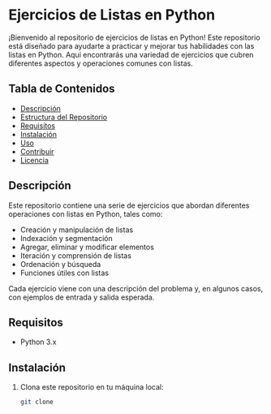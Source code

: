 # Ejercicios de Listas en Python

¡Bienvenido al repositorio de ejercicios de listas en Python! Este repositorio está diseñado para ayudarte a practicar y mejorar tus habilidades con las listas en Python. Aquí encontrarás una variedad de ejercicios que cubren diferentes aspectos y operaciones comunes con listas.

## Tabla de Contenidos

- [Descripción](#descripción)
- [Estructura del Repositorio](#estructura-del-repositorio)
- [Requisitos](#requisitos)
- [Instalación](#instalación)
- [Uso](#uso)
- [Contribuir](#contribuir)
- [Licencia](#licencia)

## Descripción

Este repositorio contiene una serie de ejercicios que abordan diferentes operaciones con listas en Python, tales como:

- Creación y manipulación de listas
- Indexación y segmentación
- Agregar, eliminar y modificar elementos
- Iteración y comprensión de listas
- Ordenación y búsqueda
- Funciones útiles con listas

Cada ejercicio viene con una descripción del problema y, en algunos casos, con ejemplos de entrada y salida esperada.

## Requisitos

- Python 3.x

## Instalación

1. Clona este repositorio en tu máquina local:

   ```bash
   git clone 
